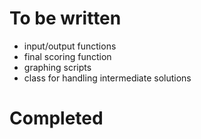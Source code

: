 # To be written #

  * input/output functions
  * final scoring function
  * graphing scripts
  * class for handling intermediate solutions

# Completed #